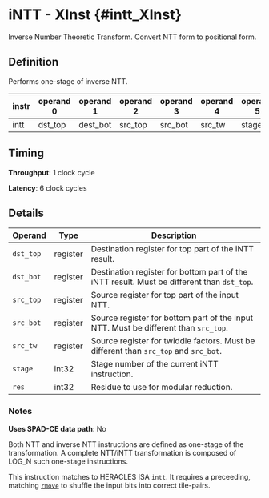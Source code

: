 # iNTT - XInst {#intt_XInst}

Inverse Number Theoretic Transform. Convert NTT form to positional form.

## Definition

Performs one-stage of inverse NTT.

| instr | operand 0 | operand 1 | operand 2 | operand 3 | operand 4 | operand 5 | operand 6 |
|-|-|-|-|-|-|-|-|
| intt | dst_top | dest_bot | src_top | src_bot | src_tw | stage | res |

## Timing

**Throughput**: 1 clock cycle

**Latency**: 6 clock cycles

## Details

| Operand | Type | Description |
|-|-|-|
| `dst_top` | register | Destination register for top part of the iNTT result. |
| `dst_bot` | register | Destination register for bottom part of the iNTT result. Must be different than `dst_top`. |
| `src_top` | register | Source register for top part of the input NTT. |
| `src_bot` | register | Source register for bottom part of the input NTT. Must be different than `src_top`. |
| `src_tw` | register | Source register for twiddle factors. Must be different than `src_top` and `src_bot`. |
| `stage` | int32 | Stage number of the current iNTT instruction. |
| `res` | int32 | Residue to use for modular reduction. |

### Notes

**Uses SPAD-CE data path**: No

Both NTT and inverse NTT instructions are defined as one-stage of the transformation. A complete NTT/iNTT transformation is composed of LOG_N such one-stage instructions.

This instruction matches to HERACLES ISA `intt`. It requires a preceeding, matching [`rmove`](xinst_rmove.md) to shuffle the input bits into correct tile-pairs.
